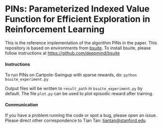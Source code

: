 # PINs: Parameterized Indexed Value Function for Efficient Exploration in Reinforcement Learning 

This is the reference implementation of the algorithm PINs in the paper. This repository is based on environments from [bsuite](https://github.com/deepmind/bsuite). To install bsuite, please follow instructions at https://github.com/deepmind/bsuite

#### Instructions

To run PINs on Cartpole-Swingup with sparse rewards, do:
`python bsuite_experiment.py`

Output files will be written to `result_path` in `bsuite_experiment.py` by default. The file `plot.py` can be used to plot episodic reward after training.  

#### Communication

If you have a problem running the code or spot a bug, please open an issue. 
Please direct other correspondence to Tian Tan: tiantan@stanford.edu 
